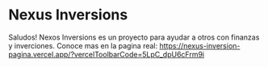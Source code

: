 # Nexus Inversions
Saludos!
Nexos Inversions es un proyecto para ayudar a otros con finanzas y inverciones. 
Conoce mas en la pagina real: https://nexus-inversion-pagina.vercel.app/?vercelToolbarCode=5LpC_dpU6cFrm9i
